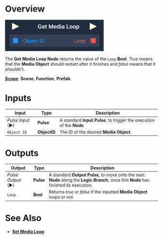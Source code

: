 # Overview

![The Get Media Loop Node.](../../../.gitbook/assets/getmedialoopnode.png)

The **Get Media Loop Node** returns the value of the `Loop` **Bool**. *True* means that the **Media Object** should restart after it finishes and *false* means that it shouldn’t. 

[**Scope**](../../overview.md#scopes): **Scene**, **Function**, **Prefab**. 


# Inputs

|Input|Type|Description|
|---|---|---|
|*Pulse Input* (►)|**Pulse**|A standard **Input Pulse**, to trigger the execution of the **Node**.|
|`Object ID`|**ObjectID**|The ID of the desired **Media Object**.|

# Outputs

|Output|Type|Description|
|---|---|---|
|*Pulse Output* (►)|**Pulse**|A standard **Output Pulse**, to move onto the next **Node** along the **Logic Branch**, once this **Node** has finished its execution.|
|`Loop`|**Bool**|Returns *true* or *false* if the inputted **Media Object** loops or not.|

# See Also

* [**Set Media Loop**](setmedialoop.md)

